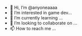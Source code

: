 - 👋 Hi, I’m @anyoneaaaa
- 👀 I’m interested in game dev...
- 🌱 I’m currently learning ...
- 💞️ I’m looking to collaborate on ...
- 📫 How to reach me ...

<!---
anyoneaaaa/anyoneaaaa is a ✨ special ✨ repository because its `README.md` (this file) appears on your GitHub profile.
You can click the Preview link to take a look at your changes.
--->

